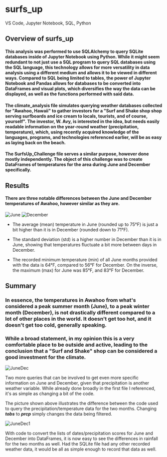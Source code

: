 # surfs_up
VS Code, Jupyter Notebook, SQL, Python

## Overview of surfs_up

#### This analysis was performed to use SQLAlchemy to query SQLite databases inside of Jupyter Notebook using Python. While it might seem redundant to not just use a SQL program to query SQL databases using the SQL language, this technology allows for more versatility in data analysis using a different medium and allows it to be viewed in different ways. Compared to SQL being limited to tables, the power of Jupyter Notebook and Pandas allows for databases to be converted into DataFrames and visual plots, which diversifies the way the data can be displayed, as well as the functions performed with said data.

#### The climate_analysis file simulates querying weather databases collected for "Awahoo, Hawaii" to gather investors for a "Surf and Shake shop shop serving surfboards and ice cream to locals, tourists, and of course, yourself". The investor, W. Avy, is interested in the idea, but needs easily readable information on the year-round weather (precipitation, temperature), which, using recently acquired knowledge of the languages, programs, and technologies referenced earlier, will be as easy as laying back on the beach.

#### The SurfsUp_Challenge file serves a similar purpose, however done mostly independently. The object of this challenge was to create DataFrames of temperatures for the area during June and December specifically.

## Results

#### There are three notable differences between the June and December temperatures of Awahoo, however similar as they are.

![June](https://i.gyazo.com/559b6b85eacde241e81c6536591039db.png)
![December](https://i.gyazo.com/c0dc934861c08e638bd7a2e5d888eefb.png)

- The average (mean) temperature in June (rounded up to 75°F) is just a bit higher than it is in December (rounded down to 71°F).

- The standard deviation (std) is a higher number in December than it is in June, showing that temperatures fluctuate a bit more between days in December.

- The recorded minimum temperature (min) of all June months provided with the data is 64°F, compared to 56°F for December. On the inverse, the maximum (max) for June was 85°F, and 83°F for December.

## Summary

### In essence, the temperatures in Awahoo from what's considered a peak summer month (June), to a peak winter month (December), is not drastically different compared to a lot of other places in the world. It doesn't get too hot, and it doesn't get too cold, generally speaking. 

### While a broad statement, in my opinion this is a very comfortable place to be outside and active, leading to the conclusion that a "Surf and Shake" shop can be considered a good investment for the climate.

![JuneDec](https://i.gyazo.com/79038160644a799318ec75bbcf8298cf.png)

Two more queries that can be involved to get even more specific information on June and December, given that precipitation is another weather variable. While already done broadly in the first file I referenced, it's as simple as changing a bit of the code.

The picture shown above illustrates the difference between the code used to query the precipitation/temperature data for the two months. Changing ***tobs*** to ***prcp*** simply changes the data being filtered.

![JuneDec1](https://i.gyazo.com/f6f186106fd6536cafa4a3f9a78bced3.png)

With code to convert the lists of dates/precipitation scores for June and December into DataFrames, it is now easy to see the differences in rainfall for the two months as well. Had the SQLite file had any other recorded weather data, it would be all as simple enough to record that data as well.

